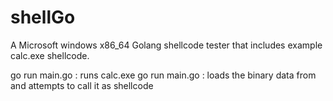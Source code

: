 # shellGo
A Microsoft windows x86_64 Golang shellcode tester that includes example calc.exe shellcode.

go run main.go : runs calc.exe
go run main.go <myShellcodeFile> : loads the binary data from <myShellcodeFile> and attempts to call it as shellcode 
